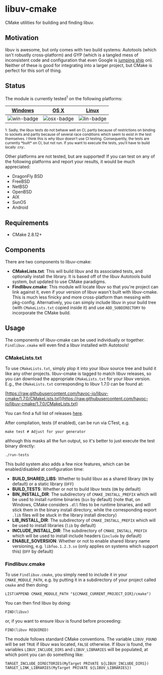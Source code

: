 # libuv-cmake

CMake utilities for building and finding libuv.


## Motivation

libuv is awesome, but only comes with two build systems: Autotools (which isn't
robustly cross-platform) and GYP (which is a tangled mess of inconsistent code
and configuration that even Google is
[jumping ship](http://permalink.gmane.org/gmane.comp.web.blink.devel/11098) on).
Neither of these is good for integrating into a larger project, but CMake is
perfect for this sort of thing.

## Status

The module is currently tested<sup>1</sup> on the following platforms:

| [Windows][win-link] | [OS X][osx-link] | [Linux][lin-link] |
| :-----------------: | :--------------: | :---------------: |
| ![win-badge]        | ![osx-badge]     | ![lin-badge]      |

[win-badge]: https://ci.appveyor.com/api/projects/status/1v265vkb5edd2r75/branch/master?svg=true "AppVeyor build status"
[win-link]:  https://ci.appveyor.com/project/havoc-io/libuv-cmake/branch/master "AppVeyor build status"
[osx-badge]: https://travis-ci.org/havoc-io/libuv-cmake.svg?branch=master "Travis CI build status"
[osx-link]:  https://travis-ci.org/havoc-io/libuv-cmake "Travis CI build status"
[lin-badge]: https://circleci.com/gh/havoc-io/libuv-cmake/tree/master.svg?style=shield "CircleCI build status"
[lin-link]:  https://ci.appveyor.com/project/havoc-io/libuv-cmake "CircleCI build status"

<sup>
1: Sadly, the libuv tests do not behave well on CI, partly because of
restrictions on binding to sockets and partly because of several race conditions
which seem to exist in the test themselves.  I think this is why libuv doesn't
use CI testing.  Consequently, the tests are currently *built* on CI, but not
run.  If you want to execute the tests, you'll have to build locally :cry:.
</sup>

Other platforms are not tested, but are supported!  If you can test on any of
the following platforms and report your results, it would be much appreciated:

- DragonFly BSD
- FreeBSD
- NetBSD
- OpenBSD
- AIX
- SunOS
- Android


## Requirements

- CMake 2.8.12+


## Components

There are two components to libuv-cmake:

- **CMakeLists.txt**: This will build libuv and its associated tests, and
  optionally install the library.  It is based off of the libuv Autotools build
  system, but updated to use CMake paradigms.
- **Findlibuv.cmake**: This module will locate libuv so that you're project can
  link against it, even if your version of libuv wasn't built with libuv-cmake.
  This is much less finicky and more cross-platform than messing with
  pkg-config.  Alternatively, you can simply include libuv in your build tree
  (with `CMakeLists.txt` copied inside it) and use `ADD_SUBDIRECTORY` to
  incorporate the CMake build.


## Usage

The components of libuv-cmake can be used individually or together.
`Findlibuv.cmake` will even find a libuv installed with Autotools!


### **CMakeLists.txt**

To use `CMakeLists.txt`, simply plop it into your libuv source tree and build it
like any other projects.  libuv-cmake is tagged to match libuv releases, so you
can download the appropriate `CMakeLists.txt` for your libuv version.  E.g., the
`CMakeLists.txt` corresponding to libuv 1.7.0 can be found at:

[https://raw.githubusercontent.com/havoc-io/libuv-cmake/1.7.0/CMakeLists.txt](https://raw.githubusercontent.com/havoc-io/libuv-cmake/1.7.0/CMakeLists.txt)

You can find a full list of releases
[here](https://github.com/havoc-io/libuv-cmake/releases).

After compilation, tests (if enabled), can be run via CTest, e.g.

    make test # Adjust for your generator

although this masks all the fun output, so it's better to just execute the test
binary directly:

    ./run-tests

This build system also adds a few nice features, which can be enabled/disabled
at configuration time:

- **BUILD_SHARED_LIBS**: Whether to build libuv as a shared library (`ON` by
  default) or a static library (`OFF`)
- **BUILD_TESTS**: Whether or not to build libuv tests (`ON` by default)
- **BIN_INSTALL_DIR**: The subdirectory of `CMAKE_INSTALL_PREFIX` which will be
  used to install runtime binaries (`bin` by default) (note that, on Windows,
  CMake considers `.dll` files to be runtime binaries, and will stick them in
  the binary install directory, while the corresponding export `.lib` files will
  be stuck in the library install directory)
- **LIB_INSTALL_DIR**: The subdirectory of `CMAKE_INSTALL_PREFIX` which will be
  used to install libraries (`lib` by default)
- **INCLUDE_INSTALL_DIR**: The subdirectory of `CMAKE_INSTALL_PREFIX` which will
  be used to install include headers (`include` by default)
- **ENABLE_SOVERSION**: Whether or not to enable shared library name versioning,
  e.g. `libfoo.1.2.3.so` (only applies on systems which support this) (`OFF` by
  default)


### **Findlibuv.cmake**

To use `Findlibuv.cmake`, you simply need to include it in your
`CMAKE_MODULE_PATH`, e.g. by putting it in a subdirectory of your project called
`cmake` and then doing:

    LIST(APPEND CMAKE_MODULE_PATH "${CMAKE_CURRENT_PROJECT_DIR}/cmake")

You can then find libuv by doing:

    FIND(libuv)

or, if you want to ensure libuv is found before proceeding:

    FIND(libuv REQUIRED)

The module follows standard CMake conventions.  The variable `LIBUV_FOUND` will
be set `TRUE` if libuv was located, `FALSE` otherwise.  If libuv is found, the
variables `LIBUV_INCLUDE_DIRS` and `LIBUV_LIBRARIES` will be populated, at which
point you can do something like:

    TARGET_INCLUDE_DIRECTORIES(MyTarget PRIVATE ${LIBUV_INCLUDE_DIRS})
    TARGET_LINK_LIBRARIES(MyTarget PRIVATE ${LIBUV_LIBRARIES})
